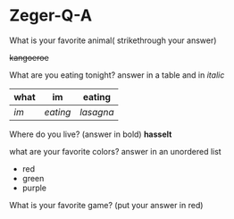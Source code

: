 # Zeger-Q-A
What is your favorite animal( strikethrough your answer)

~~kangoeroe~~

What are you eating tonight?
 answer in a table and in _italic_

|what|im|eating|
|---|---|---|
|_im_|_eating_|_lasagna_|

Where do you live? (answer in bold)
__hasselt__

what are your favorite colors? 
answer in an unordered list

+ red
+ green
+ purple

What is your favorite game? (put your answer in red)



